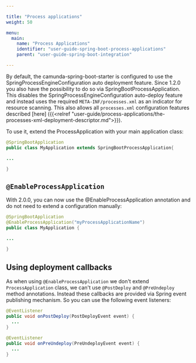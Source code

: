 ```yaml
---

title: "Process applications"
weight: 50

menu:
  main:
    name: "Process Applications"
    identifier: "user-guide-spring-boot-process-applications"
    parent: "user-guide-spring-boot-integration"

---
```


By default, the camunda-spring-boot-starter is configured to use the SpringProcessEngineConfiguration auto deployment feature.
Since 1.2.0 you also have the possibility to do so via SpringBootProcessApplication. This disables the SpringProcessEngineConfiguration
auto-deploy feature and instead uses the required `META-INF/processes.xml`  as an indicator for resource scanning.
This also allows all `processes.xml` configuration features described [here] ({{<relref "user-guide/process-applications/the-processes-xml-deployment-descriptor.md">}}).

To use it, extend the ProcessApplication with your main application class:

```java
@SpringBootApplication
public class MyApplication extends SpringBootProcessApplication{

...

}
```

## `@EnableProcessApplication`

With 2.0.0, you can now use the @EnableProcessApplication annotation and do not need to extend a configuration manually:

```java
@SpringBootApplication
@EnableProcessApplication("myProcessApplicationName")
public class MyApplication {

...

}
```

## Using deployment callbacks

As when using `@EnableProcessApplication` we don't extend `ProcessApplication` class,
we can't use `@PostDeploy` and `@PreUndeploy` method annotations. Instead these callbacks
 are provided via Spring event publishing mechanism. So you can use the following event listeners:

```java
@EventListener
public void onPostDeploy(PostDeployEvent event) {
  ...
}

@EventListener
public void onPreUndeploy(PreUndeployEvent event) {
  ...
}
```